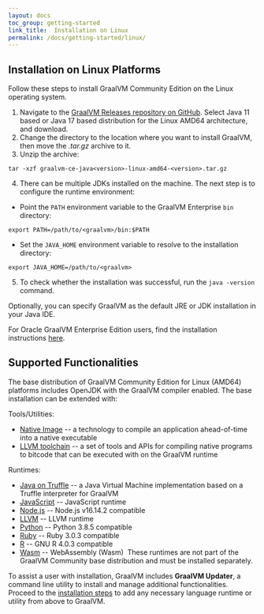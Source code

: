 ```yaml
---
layout: docs
toc_group: getting-started
link_title:  Installation on Linux
permalink: /docs/getting-started/linux/
---
```


## Installation on Linux Platforms

Follow these steps to install GraalVM Community Edition on the Linux operating system.

1. Navigate to the [GraalVM Releases repository on GitHub](https://github.com/graalvm/graalvm-ce-builds/releases). Select Java 11 based or Java 17 based distribution for the Linux AMD64 architecture, and download.
2. Change the directory to the location where you want to install GraalVM, then move the _.tar.gz_ archive to it.
3. Unzip the archive:
```shell
tar -xzf graalvm-ce-java<version>-linux-amd64-<version>.tar.gz
```
4. There can be multiple JDKs installed on the machine. The next step is to configure the runtime environment:
  - Point the `PATH` environment variable to the GraalVM Enterprise `bin` directory:
  ```shell
  export PATH=/path/to/<graalvm>/bin:$PATH
  ```
  - Set the `JAVA_HOME` environment variable to resolve to the installation directory:
  ```shell
  export JAVA_HOME=/path/to/<graalvm>
  ```
5. To check whether the installation was successful, run the `java -version` command.

Optionally, you can specify GraalVM as the default JRE or JDK installation in your Java IDE.

For Oracle GraalVM Enterprise Edition users, find the installation instructions [here](https://docs.oracle.com/en/graalvm/enterprise/21/docs/getting-started/installation-linux/).

## Supported Functionalities

The base distribution of GraalVM Community Edition for Linux (AMD64) platforms includes OpenJDK with the GraalVM compiler enabled.
The base installation can be extended with:

Tools/Utilities:
* [Native Image](../../reference-manual/native-image/README.md) -- a technology to compile an application ahead-of-time into a native executable
* [LLVM toolchain](../../reference-manual/llvm/Compiling.md#llvm-toolchain-for-compiling-cc) --  a set of tools and APIs for compiling native programs to bitcode that can be executed with on the GraalVM runtime

Runtimes:
* [Java on Truffle](../../reference-manual/java-on-truffle/README.md) -- a Java Virtual Machine implementation based on a Truffle interpreter for GraalVM
* [JavaScript](../../reference-manual/js/README.md) -- JavaScript runtime
* [Node.js](../../reference-manual/js/NodeJS.md) -- Node.js v16.14.2 compatible
* [LLVM](../../reference-manual/llvm/README.md) -- LLVM runtime
* [Python](../../reference-manual/python/README.md) -- Python 3.8.5 compatible
* [Ruby](../../reference-manual/ruby/README.md) -- Ruby 3.0.3 compatible
* [R](/../../reference-manual/r/README.md) -- GNU R 4.0.3 compatible
* [Wasm](../../reference-manual/wasm/README.md) -- WebAssembly (Wasm)
​
These runtimes are not part of the GraalVM Community base distribution and must be installed separately.

To assist a user with installation, GraalVM includes **GraalVM Updater**, a command line utility to install and manage additional functionalities.
Proceed to the [installation steps](../../reference-manual/graalvm-updater.md#component-installation) to add any necessary language runtime or utility from above to GraalVM.
